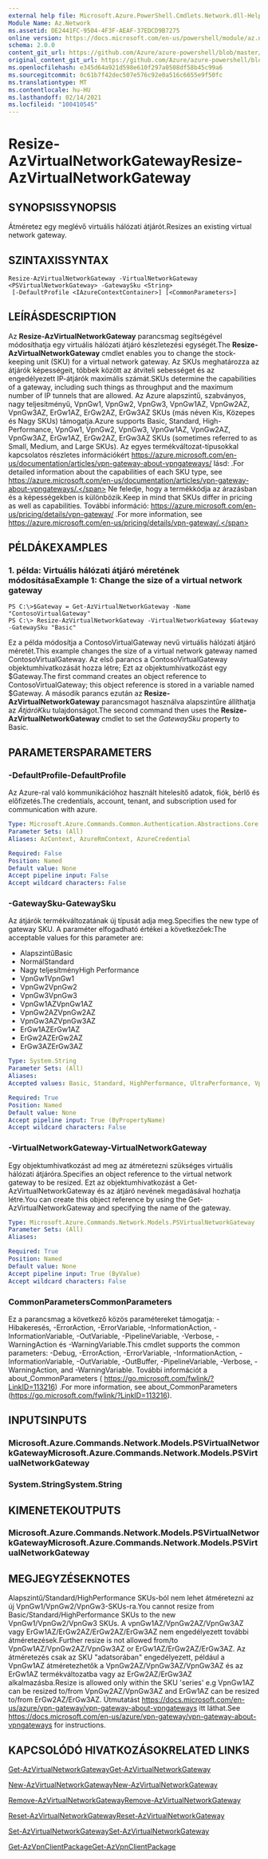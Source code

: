 ```yaml
---
external help file: Microsoft.Azure.PowerShell.Cmdlets.Network.dll-Help.xml
Module Name: Az.Network
ms.assetid: DE2441FC-9504-4F3F-AEAF-37EDCD9B7275
online version: https://docs.microsoft.com/en-us/powershell/module/az.network/resize-azvirtualnetworkgateway
schema: 2.0.0
content_git_url: https://github.com/Azure/azure-powershell/blob/master/src/Network/Network/help/Resize-AzVirtualNetworkGateway.md
original_content_git_url: https://github.com/Azure/azure-powershell/blob/master/src/Network/Network/help/Resize-AzVirtualNetworkGateway.md
ms.openlocfilehash: e345d64a921d598e610f297a0508df58b45c99a6
ms.sourcegitcommit: 0c61b7f42dec507e576c92e0a516c6655e9f50fc
ms.translationtype: MT
ms.contentlocale: hu-HU
ms.lasthandoff: 02/14/2021
ms.locfileid: "100410545"
---
```

# <span data-ttu-id="4a5ab-101">Resize-AzVirtualNetworkGateway</span><span class="sxs-lookup"><span data-stu-id="4a5ab-101">Resize-AzVirtualNetworkGateway</span></span>

## <span data-ttu-id="4a5ab-102">SYNOPSIS</span><span class="sxs-lookup"><span data-stu-id="4a5ab-102">SYNOPSIS</span></span>
<span data-ttu-id="4a5ab-103">Átméretez egy meglévő virtuális hálózati átjárót.</span><span class="sxs-lookup"><span data-stu-id="4a5ab-103">Resizes an existing virtual network gateway.</span></span>

## <span data-ttu-id="4a5ab-104">SZINTAXIS</span><span class="sxs-lookup"><span data-stu-id="4a5ab-104">SYNTAX</span></span>

```
Resize-AzVirtualNetworkGateway -VirtualNetworkGateway <PSVirtualNetworkGateway> -GatewaySku <String>
 [-DefaultProfile <IAzureContextContainer>] [<CommonParameters>]
```

## <span data-ttu-id="4a5ab-105">LEÍRÁS</span><span class="sxs-lookup"><span data-stu-id="4a5ab-105">DESCRIPTION</span></span>
<span data-ttu-id="4a5ab-106">Az **Resize-AzVirtualNetworkGateway** parancsmag segítségével módosíthatja egy virtuális hálózati átjáró készletezési egységét.</span><span class="sxs-lookup"><span data-stu-id="4a5ab-106">The **Resize-AzVirtualNetworkGateway** cmdlet enables you to change the stock-keeping unit (SKU) for a virtual network gateway.</span></span>
<span data-ttu-id="4a5ab-107">Az SKUs meghatározza az átjárók képességeit, többek között az átviteli sebességet és az engedélyezett IP-átjárók maximális számát.</span><span class="sxs-lookup"><span data-stu-id="4a5ab-107">SKUs determine the capabilities of a gateway, including such things as throughput and the maximum number of IP tunnels that are allowed.</span></span>
<span data-ttu-id="4a5ab-108">Az Azure alapszintű, szabványos, nagy teljesítményű, VpnGw1, VpnGw2, VpnGw3, VpnGw1AZ, VpnGw2AZ, VpnGw3AZ, ErGw1AZ, ErGw2AZ, ErGw3AZ SKUs (más néven Kis, Közepes és Nagy SKUs) támogatja.</span><span class="sxs-lookup"><span data-stu-id="4a5ab-108">Azure supports Basic, Standard, High-Performance, VpnGw1, VpnGw2, VpnGw3, VpnGw1AZ, VpnGw2AZ, VpnGw3AZ, ErGw1AZ, ErGw2AZ, ErGw3AZ SKUs (sometimes referred to as Small, Medium, and Large SKUs).</span></span>
<span data-ttu-id="4a5ab-109">Az egyes termékváltozat-típusokkal kapcsolatos részletes információkért https://azure.microsoft.com/en-us/documentation/articles/vpn-gateway-about-vpngateways/ lásd: .</span><span class="sxs-lookup"><span data-stu-id="4a5ab-109">For detailed information about the capabilities of each SKU type, see https://azure.microsoft.com/en-us/documentation/articles/vpn-gateway-about-vpngateways/.</span></span>
<span data-ttu-id="4a5ab-110">Ne feledje, hogy a termékkódja az árazásban és a képességekben is különbözik.</span><span class="sxs-lookup"><span data-stu-id="4a5ab-110">Keep in mind that SKUs differ in pricing as well as capabilities.</span></span>
<span data-ttu-id="4a5ab-111">További információ: https://azure.microsoft.com/en-us/pricing/details/vpn-gateway/ .</span><span class="sxs-lookup"><span data-stu-id="4a5ab-111">For more information, see https://azure.microsoft.com/en-us/pricing/details/vpn-gateway/.</span></span>

## <span data-ttu-id="4a5ab-112">PÉLDÁK</span><span class="sxs-lookup"><span data-stu-id="4a5ab-112">EXAMPLES</span></span>

### <span data-ttu-id="4a5ab-113">1. példa: Virtuális hálózati átjáró méretének módosítása</span><span class="sxs-lookup"><span data-stu-id="4a5ab-113">Example 1: Change the size of a virtual network gateway</span></span>
```
PS C:\>$Gateway = Get-AzVirtualNetworkGateway -Name "ContosoVirtualGateway"
PS C:\> Resize-AzVirtualNetworkGateway -VirtualNetworkGateway $Gateway -GatewaySku "Basic"
```

<span data-ttu-id="4a5ab-114">Ez a példa módosítja a ContosoVirtualGateway nevű virtuális hálózati átjáró méretét.</span><span class="sxs-lookup"><span data-stu-id="4a5ab-114">This example changes the size of a virtual network gateway named ContosoVirtualGateway.</span></span>
<span data-ttu-id="4a5ab-115">Az első parancs a ContosoVirtualGateway objektumhivatkozását hozza létre; Ezt az objektumhivatkozást egy $Gateway.</span><span class="sxs-lookup"><span data-stu-id="4a5ab-115">The first command creates an object reference to ContosoVirtualGateway; this object reference is stored in a variable named $Gateway.</span></span>
<span data-ttu-id="4a5ab-116">A második parancs ezután az **Resize-AzVirtualNetworkGateway** parancsmagot használva alapszintűre állíthatja az *ÁtjáróKku* tulajdonságot.</span><span class="sxs-lookup"><span data-stu-id="4a5ab-116">The second command then uses the **Resize-AzVirtualNetworkGateway** cmdlet to set the *GatewaySku* property to Basic.</span></span>

## <span data-ttu-id="4a5ab-117">PARAMETERS</span><span class="sxs-lookup"><span data-stu-id="4a5ab-117">PARAMETERS</span></span>

### <span data-ttu-id="4a5ab-118">-DefaultProfile</span><span class="sxs-lookup"><span data-stu-id="4a5ab-118">-DefaultProfile</span></span>
<span data-ttu-id="4a5ab-119">Az Azure-ral való kommunikációhoz használt hitelesítő adatok, fiók, bérlő és előfizetés.</span><span class="sxs-lookup"><span data-stu-id="4a5ab-119">The credentials, account, tenant, and subscription used for communication with azure.</span></span>

```yaml
Type: Microsoft.Azure.Commands.Common.Authentication.Abstractions.Core.IAzureContextContainer
Parameter Sets: (All)
Aliases: AzContext, AzureRmContext, AzureCredential

Required: False
Position: Named
Default value: None
Accept pipeline input: False
Accept wildcard characters: False
```

### <span data-ttu-id="4a5ab-120">-GatewaySku</span><span class="sxs-lookup"><span data-stu-id="4a5ab-120">-GatewaySku</span></span>
<span data-ttu-id="4a5ab-121">Az átjárók termékváltozatának új típusát adja meg.</span><span class="sxs-lookup"><span data-stu-id="4a5ab-121">Specifies the new type of gateway SKU.</span></span>
<span data-ttu-id="4a5ab-122">A paraméter elfogadható értékei a következőek:</span><span class="sxs-lookup"><span data-stu-id="4a5ab-122">The acceptable values for this parameter are:</span></span>
- <span data-ttu-id="4a5ab-123">Alapszintű</span><span class="sxs-lookup"><span data-stu-id="4a5ab-123">Basic</span></span>
- <span data-ttu-id="4a5ab-124">Normál</span><span class="sxs-lookup"><span data-stu-id="4a5ab-124">Standard</span></span>
- <span data-ttu-id="4a5ab-125">Nagy teljesítmény</span><span class="sxs-lookup"><span data-stu-id="4a5ab-125">High Performance</span></span>
- <span data-ttu-id="4a5ab-126">VpnGw1</span><span class="sxs-lookup"><span data-stu-id="4a5ab-126">VpnGw1</span></span>
- <span data-ttu-id="4a5ab-127">VpnGw2</span><span class="sxs-lookup"><span data-stu-id="4a5ab-127">VpnGw2</span></span>
- <span data-ttu-id="4a5ab-128">VpnGw3</span><span class="sxs-lookup"><span data-stu-id="4a5ab-128">VpnGw3</span></span>
- <span data-ttu-id="4a5ab-129">VpnGw1AZ</span><span class="sxs-lookup"><span data-stu-id="4a5ab-129">VpnGw1AZ</span></span> 
- <span data-ttu-id="4a5ab-130">VpnGw2AZ</span><span class="sxs-lookup"><span data-stu-id="4a5ab-130">VpnGw2AZ</span></span> 
- <span data-ttu-id="4a5ab-131">VpnGw3AZ</span><span class="sxs-lookup"><span data-stu-id="4a5ab-131">VpnGw3AZ</span></span> 
- <span data-ttu-id="4a5ab-132">ErGw1AZ</span><span class="sxs-lookup"><span data-stu-id="4a5ab-132">ErGw1AZ</span></span> 
- <span data-ttu-id="4a5ab-133">ErGw2AZ</span><span class="sxs-lookup"><span data-stu-id="4a5ab-133">ErGw2AZ</span></span> 
- <span data-ttu-id="4a5ab-134">ErGw3AZ</span><span class="sxs-lookup"><span data-stu-id="4a5ab-134">ErGw3AZ</span></span> 

```yaml
Type: System.String
Parameter Sets: (All)
Aliases:
Accepted values: Basic, Standard, HighPerformance, UltraPerformance, VpnGw1, VpnGw2, VpnGw3, VpnGw1AZ, VpnGw2AZ, VpnGw3AZ, ErGw1AZ, ErGw2AZ, ErGw3AZ

Required: True
Position: Named
Default value: None
Accept pipeline input: True (ByPropertyName)
Accept wildcard characters: False
```

### <span data-ttu-id="4a5ab-135">-VirtualNetworkGateway</span><span class="sxs-lookup"><span data-stu-id="4a5ab-135">-VirtualNetworkGateway</span></span>
<span data-ttu-id="4a5ab-136">Egy objektumhivatkozást ad meg az átméretezni szükséges virtuális hálózati átjáróra.</span><span class="sxs-lookup"><span data-stu-id="4a5ab-136">Specifies an object reference to the virtual network gateway to be resized.</span></span>
<span data-ttu-id="4a5ab-137">Ezt az objektumhivatkozást a Get-AzVirtualNetworkGateway és az átjáró nevének megadásával hozhatja létre.</span><span class="sxs-lookup"><span data-stu-id="4a5ab-137">You can create this object reference by using the Get-AzVirtualNetworkGateway and specifying the name of the gateway.</span></span>

```yaml
Type: Microsoft.Azure.Commands.Network.Models.PSVirtualNetworkGateway
Parameter Sets: (All)
Aliases:

Required: True
Position: Named
Default value: None
Accept pipeline input: True (ByValue)
Accept wildcard characters: False
```

### <span data-ttu-id="4a5ab-138">CommonParameters</span><span class="sxs-lookup"><span data-stu-id="4a5ab-138">CommonParameters</span></span>
<span data-ttu-id="4a5ab-139">Ez a parancsmag a következő közös paramétereket támogatja: -Hibakeresés, -ErrorAction, -ErrorVariable, -InformationAction, -InformationVariable, -OutVariable, -PipelineVariable, -Verbose, -WarningAction és -WarningVariable.</span><span class="sxs-lookup"><span data-stu-id="4a5ab-139">This cmdlet supports the common parameters: -Debug, -ErrorAction, -ErrorVariable, -InformationAction, -InformationVariable, -OutVariable, -OutBuffer, -PipelineVariable, -Verbose, -WarningAction, and -WarningVariable.</span></span> <span data-ttu-id="4a5ab-140">További információt a about_CommonParameters ( https://go.microsoft.com/fwlink/?LinkID=113216) .</span><span class="sxs-lookup"><span data-stu-id="4a5ab-140">For more information, see about_CommonParameters (https://go.microsoft.com/fwlink/?LinkID=113216).</span></span>

## <span data-ttu-id="4a5ab-141">INPUTS</span><span class="sxs-lookup"><span data-stu-id="4a5ab-141">INPUTS</span></span>

### <span data-ttu-id="4a5ab-142">Microsoft.Azure.Commands.Network.Models.PSVirtualNetworkGateway</span><span class="sxs-lookup"><span data-stu-id="4a5ab-142">Microsoft.Azure.Commands.Network.Models.PSVirtualNetworkGateway</span></span>

### <span data-ttu-id="4a5ab-143">System.String</span><span class="sxs-lookup"><span data-stu-id="4a5ab-143">System.String</span></span>

## <span data-ttu-id="4a5ab-144">KIMENETEK</span><span class="sxs-lookup"><span data-stu-id="4a5ab-144">OUTPUTS</span></span>

### <span data-ttu-id="4a5ab-145">Microsoft.Azure.Commands.Network.Models.PSVirtualNetworkGateway</span><span class="sxs-lookup"><span data-stu-id="4a5ab-145">Microsoft.Azure.Commands.Network.Models.PSVirtualNetworkGateway</span></span>

## <span data-ttu-id="4a5ab-146">MEGJEGYZÉSEK</span><span class="sxs-lookup"><span data-stu-id="4a5ab-146">NOTES</span></span>
<span data-ttu-id="4a5ab-147">Alapszintű/Standard/HighPerformance SKUs-ból nem lehet átméretezni az új VpnGw1/VpnGw2/VpnGw3-SKUs-ra.</span><span class="sxs-lookup"><span data-stu-id="4a5ab-147">You cannot resize from Basic/Standard/HighPerformance SKUs to the new VpnGw1/VpnGw2/VpnGw3 SKUs.</span></span> <span data-ttu-id="4a5ab-148">A vpnGw1AZ/VpnGw2AZ/VpnGw3AZ vagy ErGw1AZ/ErGw2AZ/ErGw2AZ/ErGw3AZ nem engedélyezett további átméretezések.</span><span class="sxs-lookup"><span data-stu-id="4a5ab-148">Further resize is not allowed from/to VpnGw1AZ/VpnGw2AZ/VpnGw3AZ or ErGw1AZ/ErGw2AZ/ErGw3AZ.</span></span> <span data-ttu-id="4a5ab-149">Az átméretezés csak az SKU "adatsorában" engedélyezett, például a VpnGw1AZ átméretezhetők a VpnGw2AZ/VpnGw3AZ/VpnGw3AZ és az ErGw1AZ termékváltozatba vagy az ErGw2AZ/ErGw3AZ alkalmazásba.</span><span class="sxs-lookup"><span data-stu-id="4a5ab-149">Resize is allowed only within the SKU 'series' e.g VpnGw1AZ can be resized to/from VpnGw2AZ/VpnGw3AZ and ErGw1AZ can be resized to/from ErGw2AZ/ErGw3AZ.</span></span> <span data-ttu-id="4a5ab-150">Útmutatást https://docs.microsoft.com/en-us/azure/vpn-gateway/vpn-gateway-about-vpngateways itt láthat.</span><span class="sxs-lookup"><span data-stu-id="4a5ab-150">See https://docs.microsoft.com/en-us/azure/vpn-gateway/vpn-gateway-about-vpngateways for instructions.</span></span>

## <span data-ttu-id="4a5ab-151">KAPCSOLÓDÓ HIVATKOZÁSOK</span><span class="sxs-lookup"><span data-stu-id="4a5ab-151">RELATED LINKS</span></span>

[<span data-ttu-id="4a5ab-152">Get-AzVirtualNetworkGateway</span><span class="sxs-lookup"><span data-stu-id="4a5ab-152">Get-AzVirtualNetworkGateway</span></span>](./Get-AzVirtualNetworkGateway.md)

[<span data-ttu-id="4a5ab-153">New-AzVirtualNetworkGateway</span><span class="sxs-lookup"><span data-stu-id="4a5ab-153">New-AzVirtualNetworkGateway</span></span>](./New-AzVirtualNetworkGateway.md)

[<span data-ttu-id="4a5ab-154">Remove-AzVirtualNetworkGateway</span><span class="sxs-lookup"><span data-stu-id="4a5ab-154">Remove-AzVirtualNetworkGateway</span></span>](./Remove-AzVirtualNetworkGateway.md)

[<span data-ttu-id="4a5ab-155">Reset-AzVirtualNetworkGateway</span><span class="sxs-lookup"><span data-stu-id="4a5ab-155">Reset-AzVirtualNetworkGateway</span></span>](./Reset-AzVirtualNetworkGateway.md)

[<span data-ttu-id="4a5ab-156">Set-AzVirtualNetworkGateway</span><span class="sxs-lookup"><span data-stu-id="4a5ab-156">Set-AzVirtualNetworkGateway</span></span>](./Set-AzVirtualNetworkGateway.md)

[<span data-ttu-id="4a5ab-157">Get-AzVpnClientPackage</span><span class="sxs-lookup"><span data-stu-id="4a5ab-157">Get-AzVpnClientPackage</span></span>](./Get-AzVpnClientPackage.md)

